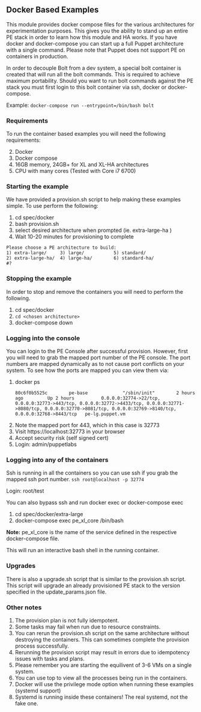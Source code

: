 ## Docker Based Examples
This module provides docker compose files for the various architectures for experimentation purposes. This gives you the ability to stand up an entire PE stack in order to learn how this module and HA works. If you have docker and docker-compose you can start up a full Puppet architecture with a single command.  Please note that Puppet does not support PE on containers in production.  

In order to decouple Bolt from a dev system, a special bolt container is created that will run all the bolt commands.  This is
required to achieve maximum portability.  Should you want to run bolt commands against the PE stack you must
first login to this bolt container via ssh, docker or docker-compose.

Example: `docker-compose run --entrypoint=/bin/bash bolt`

### Requirements
To run the container based examples you will need the following requirements:

2. Docker
3. Docker compose
4. 16GB memory, 24GB+ for XL and XL-HA architectures
5. CPU with many cores (Tested with Core i7 6700)

### Starting the example
We have provided a provision.sh script to help making these examples simple.
To use perform the following:

1. cd spec/docker
2. bash provision.sh
3. select desired architecture when prompted (ie. extra-large-ha )
4. Wait 10-20 minutes for provisioning to complete

```
Please choose a PE architecture to build: 
1) extra-large/     3) large/           5) standard/
2) extra-large-ha/  4) large-ha/        6) standard-ha/
#?  
```

### Stopping the example
In order to stop and remove the containers you will need to perform the following.

1. cd spec/docker
2. `cd <chosen architecture>` 
3. docker-compose down

### Logging into the console
You can login to the PE Console after successful provision.  However, first you will need to 
grab the mapped port number of the PE console.  The port numbers are mapped dynamically as to not
cause port conflicts on your system. To see how the ports are mapped you can view them via:

1. docker ps
    ```
    80c6f0b5525c        pe-base             "/sbin/init"        2 hours ago         Up 2 hours          0.0.0.0:32774->22/tcp, 0.0.0.0:32773->443/tcp, 0.0.0.0:32772->4433/tcp, 0.0.0.0:32771->8080/tcp, 0.0.0.0:32770->8081/tcp, 0.0.0.0:32769->8140/tcp, 0.0.0.0:32768->8443/tcp   pe-lg.puppet.vm
    ```
2. Note the mapped port for 443, which in this case is 32773
3. Visit https://localhost:32773 in your browser
4. Accept security risk (self signed cert)
5. Login: admin/puppetlabs

### Logging into any of the containers
Ssh is running in all the containers so you can use ssh if you grab the mapped ssh port number. `ssh root@localhost -p 32774`

Login: root/test

You can also bypass ssh and run docker exec or docker-compose exec

1. cd spec/docker/extra-large
2. docker-compose exec pe_xl_core /bin/bash

**Note:** pe_xl_core is the name of the service defined in the respective docker-compose file.

This will run an interactive bash shell in the running container.

### Upgrades
There is also a upgrade.sh script that is similar to the provision.sh script.  This script will upgrade an already provisioned PE stack to the version specified in the update_params.json file.

### Other notes
1. The provision plan is not fully idempotent.
2. Some tasks may fail when run due to resource constraints.
3. You can rerun the provision.sh script on the same architecture without destroying the containers.  This can sometimes complete the provision process successfully. 
4. Rerunning the provision script may result in errors due to idempotency issues with tasks and plans.
5. Please remember you are starting the equilivent of 3-6 VMs on a single system.  
6. You can use top to view all the processes being run in the containers.
7. Docker will use the privilege mode option when running these examples (systemd support)
8. Systemd is running inside these containers!  The real systemd, not the fake one.
